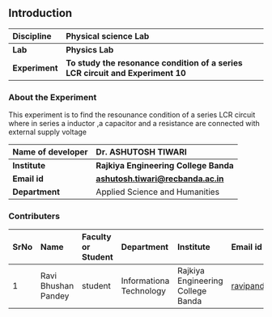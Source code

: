 ## Introduction


<b>Discipline | <b>Physical science Lab
:--|:--|
<b> Lab | <b> Physics Lab
<b> Experiment|   <b> To study the resonance condition of a series LCR circuit and Experiment 10

### About the Experiment 

This experiment is to find the resounance condition of a series LCR circuit where in series a inductor ,a capacitor and a resistance are 
connected with external supply voltage 

<b>Name of developer  | <b>Dr. ASHUTOSH TIWARI
:--|:--|
<b> Institute | <b> Rajkiya Engineering College Banda
<b> Email id|     <b> ashutosh.tiwari@recbanda.ac.in  
<b> Department | Applied Science and Humanities

### Contributers 

SrNo | Name | Faculty or Student | Department| Institute | Email id
:--|:--|:--|:--|:--|:--| 
1 | Ravi Bhushan Pandey| student  | Informationa Technology | Rajkiya Engineering College Banda | ravipandey2927@gmail.com


